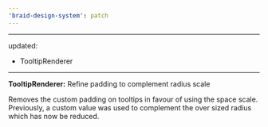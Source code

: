 ```yaml
---
'braid-design-system': patch
---
```


---
updated:
  - TooltipRenderer
---

**TooltipRenderer:** Refine padding to complement radius scale

Removes the custom padding on tooltips in favour of using the space scale.
Previously, a custom value was used to complement the over sized radius which has now be reduced.
